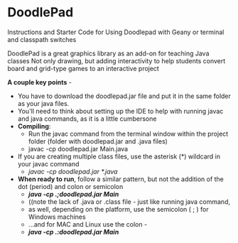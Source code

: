 # DoodlePad
Instructions and Starter Code for Using Doodlepad with Geany or terminal and classpath switches

DoodlePad is a great graphics library as an add-on for teaching Java classes
Not only drawing, but adding interactivity to help students convert board and grid-type games to an interactive project 

**A couple key points** - 
* You have to download the doodlepad.jar file and put it in the same folder as your java files.
* You'll need to think about setting up the IDE to help with running javac and java commands, as it is a little cumbersone
* **Compiling**:
  * Run the javac command from the terminal window within the project folder (folder with doodlepad.jar and .java files)
  * javac -cp doodlepad.jar Main.java
* If you are creating multiple class files, use the asterisk (*) wildcard in your javac command
  * _javac -cp doodlepad.jar *.java_
* **When ready to run**, follow a similar pattern, but not the addition of the dot (period) and colon or semicolon
  * ***java -cp .;doodlepad.jar Main***
   * ((note the lack of .java or .class file - just like running java command,
   * as well, depending on the platform, use the semicolon ( ; ) for Windows machines
   * ...and for MAC and Linux use the colon -
  * ***java -cp .:doodlepad.jar Main***
